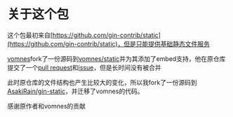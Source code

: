 # 关于这个包

这个包最初来自[https://github.com/gin-contrib/static](https://github.com/gin-contrib/static)，但是只能提供基础静态文件服务

[vomnes](https://github.com/vomnes)fork了一份源码到[vomnes/static](https://github.com/vomnes/static)并为其添加了embed支持，他在原仓库提交了一个[pull request](https://github.com/gin-contrib/static/pull/20/files)和[issue](https://github.com/gin-contrib/static/issues/19)，但是长时间没有被合并

此时原仓库的文件结构也产生比较大的变化，所以我fork了一份源码到[AsakiRain/gin-static](https://github.com/AsakiRain/gin-static)，并迁移了vomnes的代码。

感谢原作者和vomnes的贡献